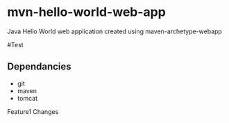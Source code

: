 # mvn-hello-world-web-app
Java Hello World web application created using maven-archetype-webapp

#Test

## Dependancies
* git
* maven
* tomcat

Feature1 Changes